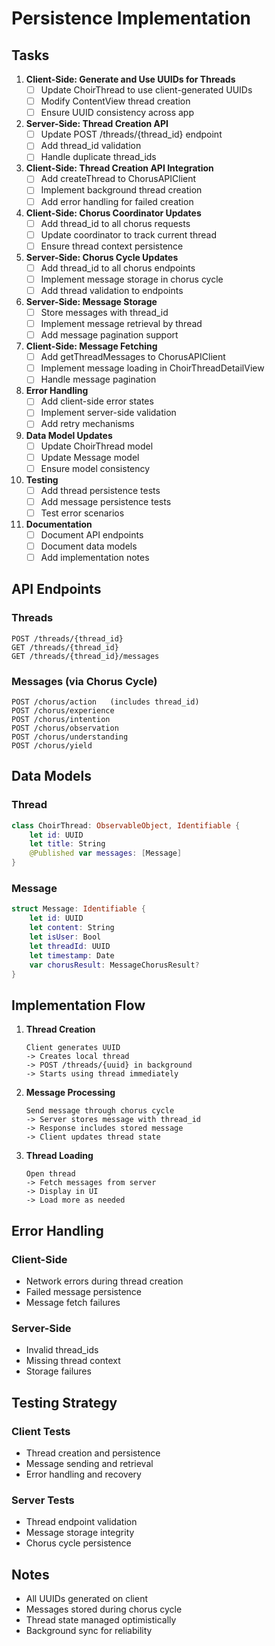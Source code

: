 # Persistence Implementation

## Tasks

1. **Client-Side: Generate and Use UUIDs for Threads**
   - [ ] Update ChoirThread to use client-generated UUIDs
   - [ ] Modify ContentView thread creation
   - [ ] Ensure UUID consistency across app

2. **Server-Side: Thread Creation API**
   - [ ] Update POST /threads/{thread_id} endpoint
   - [ ] Add thread_id validation
   - [ ] Handle duplicate thread_ids

3. **Client-Side: Thread Creation API Integration**
   - [ ] Add createThread to ChorusAPIClient
   - [ ] Implement background thread creation
   - [ ] Add error handling for failed creation

4. **Client-Side: Chorus Coordinator Updates**
   - [ ] Add thread_id to all chorus requests
   - [ ] Update coordinator to track current thread
   - [ ] Ensure thread context persistence

5. **Server-Side: Chorus Cycle Updates**
   - [ ] Add thread_id to all chorus endpoints
   - [ ] Implement message storage in chorus cycle
   - [ ] Add thread validation to endpoints

6. **Server-Side: Message Storage**
   - [ ] Store messages with thread_id
   - [ ] Implement message retrieval by thread
   - [ ] Add message pagination support

7. **Client-Side: Message Fetching**
   - [ ] Add getThreadMessages to ChorusAPIClient
   - [ ] Implement message loading in ChoirThreadDetailView
   - [ ] Handle message pagination

8. **Error Handling**
   - [ ] Add client-side error states
   - [ ] Implement server-side validation
   - [ ] Add retry mechanisms

9. **Data Model Updates**
   - [ ] Update ChoirThread model
   - [ ] Update Message model
   - [ ] Ensure model consistency

10. **Testing**
    - [ ] Add thread persistence tests
    - [ ] Add message persistence tests
    - [ ] Test error scenarios

11. **Documentation**
    - [ ] Document API endpoints
    - [ ] Document data models
    - [ ] Add implementation notes

## API Endpoints

### Threads
```
POST /threads/{thread_id}
GET /threads/{thread_id}
GET /threads/{thread_id}/messages
```

### Messages (via Chorus Cycle)
```
POST /chorus/action   (includes thread_id)
POST /chorus/experience
POST /chorus/intention
POST /chorus/observation
POST /chorus/understanding
POST /chorus/yield
```

## Data Models

### Thread
```swift
class ChoirThread: ObservableObject, Identifiable {
    let id: UUID
    let title: String
    @Published var messages: [Message]
}
```

### Message
```swift
struct Message: Identifiable {
    let id: UUID
    let content: String
    let isUser: Bool
    let threadId: UUID
    let timestamp: Date
    var chorusResult: MessageChorusResult?
}
```

## Implementation Flow

1. **Thread Creation**
   ```
   Client generates UUID
   -> Creates local thread
   -> POST /threads/{uuid} in background
   -> Starts using thread immediately
   ```

2. **Message Processing**
   ```
   Send message through chorus cycle
   -> Server stores message with thread_id
   -> Response includes stored message
   -> Client updates thread state
   ```

3. **Thread Loading**
   ```
   Open thread
   -> Fetch messages from server
   -> Display in UI
   -> Load more as needed
   ```

## Error Handling

### Client-Side
- Network errors during thread creation
- Failed message persistence
- Message fetch failures

### Server-Side
- Invalid thread_ids
- Missing thread context
- Storage failures

## Testing Strategy

### Client Tests
- Thread creation and persistence
- Message sending and retrieval
- Error handling and recovery

### Server Tests
- Thread endpoint validation
- Message storage integrity
- Chorus cycle persistence

## Notes

- All UUIDs generated on client
- Messages stored during chorus cycle
- Thread state managed optimistically
- Background sync for reliability
